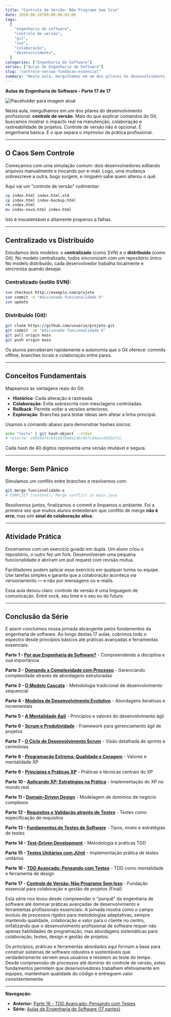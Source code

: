 ```yaml
---
title: "Controle de Versão: Não Programe Sem Isso"
date: 2010-06-26T09:00:00-03:00
tags:
  [
    "engenharia de software",
    "controle de versão",
    "git",
    "svn",
    "colaboração",
    "desenvolvimento",
  ]
categories: ["Engenharia de Software"]
series: ["Aulas de Engenharia de Software"]
slug: "controle-versao-fundacao-essencial"
summary: "Nesta aula, mergulhamos em um dos pilares do desenvolvimento profissional: controle de versão. Mais do que explicar comandos do Git, buscamos mostrar o impacto real na manutenção, colaboração e rastreabilidade de projetos. Controle de versão não é opcional. É engenharia básica."
---
```


**Aulas de Engenharia de Software - Parte 17 de 17**

![Placeholder para imagem atual](caminho/para/imagem-placeholder.jpeg)

Nesta aula, mergulhamos em um dos pilares do desenvolvimento profissional: **controle de versão**. Mais do que explicar comandos do Git, buscamos mostrar o impacto real na manutenção, colaboração e rastreabilidade de projetos. Controle de versão não é opcional. É engenharia básica. É o que separa o improviso da prática profissional.

---

## O Caos Sem Controle

Começamos com uma simulação comum: dois desenvolvedores editando arquivos manualmente e trocando por e-mail. Logo, uma mudança sobrescreve a outra, bugs surgem, e ninguém sabe quem alterou o quê.

Aqui vai um "controle de versão" rudimentar:

```bash
cp index.html index.html.old
cp index.html index-backup.html
rm index.html
mv index-novo.html index.html
```

Isto é insustentável e altamente propenso a falhas.

---

## Centralizado vs Distribuído

Estudamos dois modelos: o **centralizado** (como SVN) e o **distribuído** (como Git). No modelo centralizado, todos sincronizam com um repositório único. No modelo distribuído, cada desenvolvedor trabalha localmente e sincroniza quando desejar.

### Centralizado (estilo SVN):

```bash
svn checkout http://exemplo.com/projeto
svn commit -m "Adicionada funcionalidade X"
svn update
```

### Distribuído (Git):

```bash
git clone https://github.com/usuario/projeto.git
git commit -am "Adicionada funcionalidade X"
git pull origin main
git push origin main
```

Os alunos perceberam rapidamente a autonomia que o Git oferece: commits offline, branches locais e colaboração entre pares.

---

## Conceitos Fundamentais

Mapeamos as vantagens reais do Git:

- **Histórico**: Cada alteração é rastreada.
- **Colaboração**: Evita sobrescrita com mesclagens controladas.
- **Rollback**: Permite voltar a versões anteriores.
- **Exploração**: Branches para testar ideias sem afetar a linha principal.

Usamos o comando abaixo para demonstrar hashes únicos:

```bash
echo "teste" | git hash-object --stdin
# retorna: e9650474cb4169f840a1d6c057c44eac80d3e72c
```

Cada hash de 40 dígitos representa uma versão imutável e segura.

---

## Merge: Sem Pânico

Simulamos um conflito entre branches e resolvemos com:

```bash
git merge funcionalidade-x
# CONFLICT (content): Merge conflict in main.java
```

Resolvemos juntos, finalizamos o commit e limpamos o ambiente. Foi a primeira vez que muitos alunos entenderam que conflito de merge **não é erro**, mas sim **sinal de colaboração ativa**.

---

## Atividade Prática

Encerramos com um exercício guiado em dupla. Um aluno criou o repositório, o outro fez um fork. Desenvolveram uma pequena funcionalidade e abriram um pull request com revisão mútua.

Facilitadores podem aplicar esse exercício em qualquer turma ou equipe. Use tarefas simples e garanta que a colaboração aconteça via versionamento — e não por mensagens ou e-mails.

Essa aula deixou claro: controle de versão é uma linguagem de comunicação. Entre você, seu time e o seu eu do futuro.

---

## Conclusão da Série

E assim concluímos nossa jornada abrangente pelos fundamentos da engenharia de software. Ao longo destas 17 aulas, cobrimos todo o espectro desde princípios básicos até práticas avançadas e ferramentas essenciais:

**Parte 1 - [Por que Engenharia de Software?](/pt/posts/2010-02-24-software-engineering-purpose/)** - Compreendendo a disciplina e sua importância

**Parte 2 - [Domando a Complexidade com Processo](/pt/posts/2010-03-02-complexity-process/)** - Gerenciando complexidade através de abordagens estruturadas

**Parte 3 - [O Modelo Cascata](/pt/posts/2010-03-10-waterfall-model/)** - Metodologia tradicional de desenvolvimento sequencial

**Parte 4 - [Modelos de Desenvolvimento Evolutivo](/pt/posts/2010-03-18-evolutionary-models/)** - Abordagens iterativas e incrementais

**Parte 5 - [A Mentalidade Ágil](/pt/posts/2010-03-26-agile-mindset/)** - Princípios e valores do desenvolvimento ágil

**Parte 6 - [Scrum e Produtividade](/pt/posts/2010-04-03-scrum-productivity/)** - Framework para gerenciamento ágil de projetos

**Parte 7 - [O Ciclo de Desenvolvimento Scrum](/pt/posts/2010-04-11-scrum-cycle/)** - Visão detalhada de sprints e cerimônias

**Parte 8 - [Programação Extrema: Qualidade e Coragem](/pt/posts/2010-04-19-xp-quality-courage/)** - Valores e mentalidade XP

**Parte 9 - [Princípios e Práticas XP](/pt/posts/2010-05-01-xp-principles-practices/)** - Práticas e técnicas centrais do XP

**Parte 10 - [Aplicando XP: Estratégias na Prática](/pt/posts/2010-05-08-applying-xp-strategies/)** - Implementação do XP no mundo real

**Parte 11 - [Domain-Driven Design](/pt/posts/2010-05-15-domain-driven-design/)** - Modelagem de domínios de negócio complexos

**Parte 12 - [Requisitos e Validação através de Testes](/pt/posts/2010-05-22-requirements-validation-tests/)** - Testes como especificação de requisitos

**Parte 13 - [Fundamentos de Testes de Software](/pt/posts/2010-05-29-software-testing/)** - Tipos, níveis e estratégias de testes

**Parte 14 - [Test-Driven Development](/pt/posts/2010-06-05-test-driven-development/)** - Metodologia e práticas TDD

**Parte 15 - [Testes Unitários com JUnit](/pt/posts/2010-06-12-junit-unit-testing/)** - Implementação prática de testes unitários

**Parte 16 - [TDD Avançado: Pensando com Testes](/pt/posts/2010-06-19-tdd-avancado-pensando-com-testes/)** - TDD como mentalidade e ferramenta de design

**Parte 17 - [Controle de Versão: Não Programe Sem Isso](/pt/posts/2010-06-26-controle-versao-fundacao-essencial/)** - Fundação essencial para colaboração e gestão de projetos (Final)

Esta série nos levou desde compreender o "porquê" da engenharia de software até dominar práticas avançadas de desenvolvimento e ferramentas profissionais essenciais. A jornada mostra como o campo evoluiu de processos rígidos para metodologias adaptativas, sempre mantendo qualidade, colaboração e valor para o cliente no centro, enfatizando que o desenvolvimento profissional de software requer não apenas habilidades de programação, mas abordagens sistemáticas para colaboração, testes, design e gestão de projetos.

Os princípios, práticas e ferramentas abordados aqui formam a base para construir sistemas de software robustos e sustentáveis que verdadeiramente servem seus usuários e resistem ao teste do tempo. Desde compreensão de processos até domínio do controle de versão, estes fundamentos permitem que desenvolvedores trabalhem efetivamente em equipes, mantenham qualidade do código e entreguem valor consistentemente.

---

**Navegação:**

- **Anterior:** [Parte 16 - TDD Avançado: Pensando com Testes](/pt/posts/2010-06-19-tdd-avancado-pensando-com-testes/)
- **Série:** [Aulas de Engenharia de Software (17 partes)](/pt/series/aulas-de-engenharia-de-software/)
